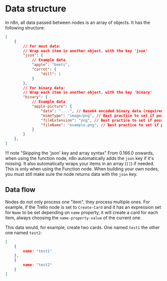 # Data structure

In n8n, all data passed between nodes is an array of objects. It has the following structure:

```json
[
	{
		// For most data:
		// Wrap each item in another object, with the key 'json'
		"json": {
			// Example data
			"apple": "beets",
			"carrot": {
				"dill": 1
			}
		},
		// For binary data:
		// Wrap each item in another object, with the key 'binary'
		"binary": {
			// Example data
			"apple-picture": {
				"data": "....", // Base64 encoded binary data (required)
				"mimeType": "image/png", // Best practice to set if possible (optional)
				"fileExtension": "png", // Best practice to set if possible (optional)
				"fileName": "example.png", // Best practice to set if possible (optional)
			}
		}
	},
]
```

!!! note "Skipping the 'json' key and array syntax"
    From 0.166.0 onwards, when using the function node, n8n automatically adds the `json` key if it's missing. It also automatically wraps your items in an array (`[]`) if needed. This is only when using the Function node. When building your own nodes, you must still make sure the node returns data with the `json` key.

## Data flow

Nodes do not only process one "item", they process multiple ones.
For example, if the Trello node is set to `Create-Card` and it has an expression set for `Name` to be set depending on `name` property, it will create a card for each item, always choosing the `name-property-value` of the current one.

This data would, for example, create two cards. One named `test1` the other one named `test2`:

```json
[
	{
		name: "test1"
	},
	{
		name: "test2"
	}
]
```
